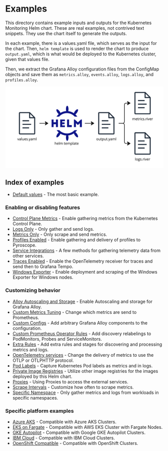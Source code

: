 # Examples

This directory contains example inputs and outputs for the Kubernetes Monitoring Helm chart.
These are real examples, not contrived text snippets. They use the chart itself to generate the outputs.

In each example, there is a values.yaml file, which serves as the input for the chart.
Then, `helm template` is used to render the chart to produce `output.yaml`, which is what would be deployed to the
Kubernetes cluster, given that values file.

Then, we extract the Grafana Alloy configuration files from the ConfigMap objects and save them as `metrics.alloy`,
`events.alloy`, `logs.alloy`, and `profiles.alloy`.

![Process for generating example files](process.png)

## Index of examples

-   [Default values](default-values) - The most basic example.

### Enabling or disabling features

-   [Control Plane Metrics](control-plane-metrics) - Enable gathering metrics from the Kubernetes Control Plane.
-   [Logs Only](logs-only) - Only gather and send logs.
-   [Metrics Only](metrics-only) - Only scrape and send metrics.
-   [Profiles Enabled](profiles-enabled) - Enable gathering and delivery of profiles to Pyroscope.
-   [Service Integrations](service-integrations) - A few methods for gathering telemetry data from other services.
-   [Traces Enabled](traces-enabled) - Enable the OpenTelemetry receiver for traces and send then to Grafana Tempo.
-   [Windows Exporter](windows-exporter) - Enable deployment and scraping of the Windows Exporter for Windows nodes.

### Customizing behavior

-   [Alloy Autoscaling and Storage](alloy-autoscaling-and-storage) - Enable Autoscaling and storage for Grafana Alloy.
-   [Custom Metrics Tuning](custom-metrics-tuning) - Change which metrics are send to Prometheus.
-   [Custom Configs](custom-config) - Add arbitrary Grafana Alloy components to the configuration.
-   [Custom Prometheus Operator Rules](custom-prometheus-operator-rules) - Add discovery relabelings to PodMonitors, Probes and ServiceMonitors.
-   [Extra Rules](extra-rules) - Add extra rules and stages for discovering and processing metrics and logs.
-   [OpenTelemetry services](otel-metrics-service) - Change the delivery of metrics to use the OTLP or OTLPHTTP protocol.
-   [Pod Labels](pod-labels) - Capture Kubernetes Pod labels as metrics and in logs.
-   [Private Image Registries](private-image-registry) - Utilize other image registries for the images deployed by this Helm chart.
-   [Proxies](proxies) - Using Proxies to access the external services.
-   [Scrape Intervals](scrape-intervals) - Customize how often to scrape metrics.
-   [Specific Namespace](specific-namespace) - Only gather metrics and logs from workloads in specific namespaces.

### Specific platform examples

-   [Azure AKS](azure-aks) - Compatible with Azure AKS Clusters.
-   [EKS on Fargate](eks-fargate) - Compatible with AWS EKS Cluster with Fargate Nodes.
-   [GKE Autopilot](gke-autopilot) - Compatible with Google GKE Autopilot Clusters.
-   [IBM Cloud](ibm-cloud) - Compatible with IBM Cloud Clusters.
-   [OpenShift Compatible](openshift-compatible) - Compatible with OpenShift Clusters.
